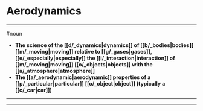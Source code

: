 # Aerodynamics
---
#noun
- **The science of the [[d/_dynamics|dynamics]] of [[b/_bodies|bodies]] [[m/_moving|moving]] relative to [[g/_gases|gases]], [[e/_especially|especially]] the [[i/_interaction|interaction]] of [[m/_moving|moving]] [[o/_objects|objects]] with the [[a/_atmosphere|atmosphere]]**
- **The [[a/_aerodynamic|aerodynamic]] properties of a [[p/_particular|particular]] [[o/_object|object]] (typically a [[c/_car|car]])**
---
---
